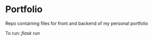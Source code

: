 # Portfolio
Repo containing files for front and backend of my personal portfolio

To run: 
*flask run*